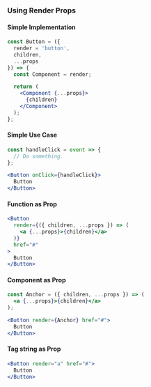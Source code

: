 ### Using Render Props

#### Simple Implementation
```jsx
const Button = ({ 
  render = 'button',
  children,
  ...props
}) => {
  const Component = render;

  return (
    <Component {...props}>
      {children}
    </Component>
  );
};
```

#### Simple Use Case
```jsx
const handleClick = event => {
  // Do something.
};

<Button onClick={handleClick}>
  Button
</Button>
```

#### Function as Prop
```jsx
<Button
  render={({ children, ...props }) => (
    <a {...props}>{children}</a>
  )}
  href="#"
>
  Button
</Button>
```

#### Component as Prop
```jsx
const Anchor = ({ children, ...props }) => (
  <a {...props}>{children}</a>
);

<Button render={Anchor} href="#">
  Button
</Button>
```

#### Tag string as Prop
```jsx
<Button render="a" href="#">
  Button
</Button>
```
